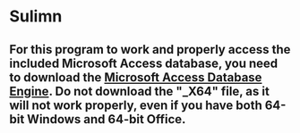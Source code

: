 # Sulimn

## For this program to work and properly access the included Microsoft Access database, you need to download the [Microsoft Access Database Engine](https://www.microsoft.com/en-us/download/details.aspx?id=13255). Do not download the "_X64" file, as it will not work properly, even if you have both 64-bit Windows and 64-bit Office.
